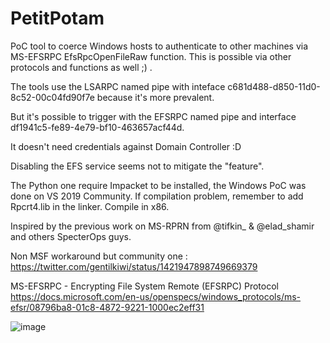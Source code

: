 # PetitPotam
PoC tool to coerce Windows hosts to authenticate to other machines via MS-EFSRPC EfsRpcOpenFileRaw function. This is possible via other protocols and functions as well ;) .

The tools use the LSARPC named pipe with inteface c681d488-d850-11d0-8c52-00c04fd90f7e because it's more prevalent.

But it's possible to trigger with the EFSRPC named pipe and interface df1941c5-fe89-4e79-bf10-463657acf44d. 

It doesn't need credentials against Domain Controller :D

Disabling the EFS service seems not to mitigate the "feature".

The Python one require Impacket to be installed, the Windows PoC was done on VS 2019 Community.
If compilation problem, remember to add Rpcrt4.lib in the linker. Compile in x86.

Inspired by the previous work on MS-RPRN from @tifkin_ & @elad_shamir and others SpecterOps guys.

Non MSF workaround but community one : https://twitter.com/gentilkiwi/status/1421947898749669379

MS-EFSRPC - Encrypting File System Remote (EFSRPC) Protocol
https://docs.microsoft.com/en-us/openspecs/windows_protocols/ms-efsr/08796ba8-01c8-4872-9221-1000ec2eff31

![image](https://user-images.githubusercontent.com/20562821/126829486-3c6fa938-6e6c-4c61-ace5-74c99f16bccf.png)
